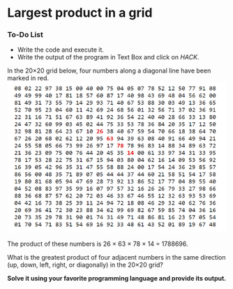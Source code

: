 # Largest product in a grid

<div class="aside">
<h3>To-Do List</h3>
<ul>
  <li>Write the code and execute it.</li>
  <li>Write the output of the program in Text Box and click on <em>HACK</em>.</li>
</ul>
</div>

In the 20×20 grid below, four numbers along a diagonal line have been marked in red.<br>
<centre><img src="grid.png"></centre><br>

The product of these numbers is 26 × 63 × 78 × 14 = 1788696.

What is the greatest product of four adjacent numbers in the same direction (up, down, left, right, or diagonally) in the 20×20 grid?

<b>Solve it using your favorite programming language and provide its output.</b>
